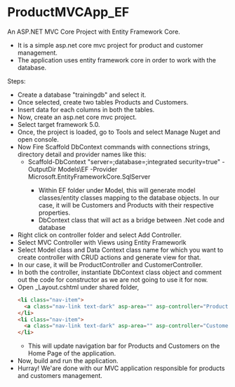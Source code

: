 # ProductMVCApp_EF
An ASP.NET MVC Core Project with Entity Framework Core.

- It is a simple asp.net core mvc project for product and customer management.
- The application uses entity framework core in order to work with the database.

Steps:
- Create a database "trainingdb" and select it.
- Once selected, create two tables Products and Customers.
- Insert data for each columns in both the tables.
- Now, create an asp.net core mvc project.
- Select target framework 5.0.
- Once, the project is loaded, go to Tools and select Manage Nuget and open console.
- Now Fire Scaffold DbContext commands with connections strings, directory detail and provider names like this:
  - Scaffold-DbContext "server=<servername>;database=<dbname>;integrated security=true" -OutputDir Models\EF -Provider Microsoft.EntityFrameworkCore.SqlServer
    - Within EF folder under Model, this will generate model classes/entity classes mapping to the database objects. In our case, it will be Customers and Products with their respective properties.
    - DbContext class that will act as a bridge between .Net code and database
- Right click on controller folder and select Add Controller.
- Select MVC Controller with Views using Entity Frameworlk
- Select Model class and Data Context class name for which you want to create controller with CRUD actions and generate view for that.
- In our case, it will be ProductController and CustomerController.
- In both the controller, instantiate DbContext class object and comment out the code for constructor as we are not going to use it for now.
- Open _Layout.cshtml under shared folder,
  ```html
  <li class="nav-item">
    <a class="nav-link text-dark" asp-area="" asp-controller="Products" asp-action="Index">Products</a>
  </li>
  <li class="nav-item">
    <a class="nav-link text-dark" asp-area="" asp-controller="Customers" asp-action="Index">Customers</a>
  </li>
  ```
    - This will update navigation bar for Products and Customers on the Home Page of the application.
- Now, build and run the application.
- Hurray! We'are done with our MVC application responsible for products and customers management.
 
